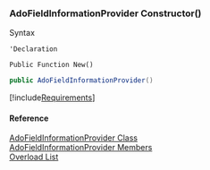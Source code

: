 ﻿### AdoFieldInformationProvider Constructor()

Syntax

```vbnet
'Declaration

Public Function New()
```

```csharp
public AdoFieldInformationProvider()
```

[!include[Requirements](../partials/requirements.md)]

#### Reference

[AdoFieldInformationProvider Class](FChoice.Foundation.Clarify.Compatibility~FChoice.Foundation.Clarify.Compatibility.AdoFieldInformationProvider.md)  
[AdoFieldInformationProvider Members](FChoice.Foundation.Clarify.Compatibility~FChoice.Foundation.Clarify.Compatibility.AdoFieldInformationProvider_members.md)  
[Overload List](FChoice.Foundation.Clarify.Compatibility~FChoice.Foundation.Clarify.Compatibility.AdoFieldInformationProvider~_ctor.md)